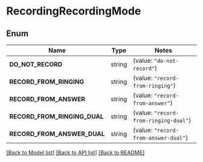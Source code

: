 # RecordingRecordingMode

## Enum
Name | Type | Notes
------------ | ------------- | -------------
**DO_NOT_RECORD** | string | (value: `"do-not-record"`)
**RECORD_FROM_RINGING** | string | (value: `"record-from-ringing"`)
**RECORD_FROM_ANSWER** | string | (value: `"record-from-answer"`)
**RECORD_FROM_RINGING_DUAL** | string | (value: `"record-from-ringing-dual"`)
**RECORD_FROM_ANSWER_DUAL** | string | (value: `"record-from-answer-dual"`)


[[Back to Model list]](../README.md#documentation-for-models) [[Back to API list]](../README.md#documentation-for-api-endpoints) [[Back to README]](../README.md)


